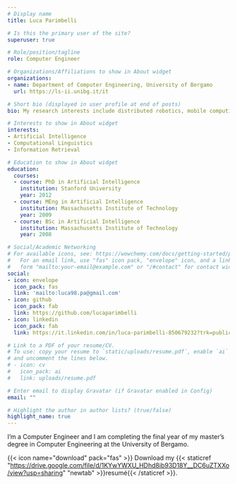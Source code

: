 ```yaml
---
# Display name
title: Luca Parimbelli

# Is this the primary user of the site?
superuser: true

# Role/position/tagline
role: Computer Engineer

# Organizations/Affiliations to show in About widget
organizations:
- name: Department of Computer Engineering, University of Bergamo
  url: https://ls-ii.unibg.it/it

# Short bio (displayed in user profile at end of posts)
bio: My research interests include distributed robotics, mobile computing and programmable matter.

# Interests to show in About widget
interests:
- Artificial Intelligence
- Computational Linguistics
- Information Retrieval

# Education to show in About widget
education:
  courses:
  - course: PhD in Artificial Intelligence
    institution: Stanford University
    year: 2012
  - course: MEng in Artificial Intelligence
    institution: Massachusetts Institute of Technology
    year: 2009
  - course: BSc in Artificial Intelligence
    institution: Massachusetts Institute of Technology
    year: 2008

# Social/Academic Networking
# For available icons, see: https://wowchemy.com/docs/getting-started/page-builder/#icons
#   For an email link, use "fas" icon pack, "envelope" icon, and a link in the
#   form "mailto:your-email@example.com" or "/#contact" for contact widget.
social:
- icon: envelope
  icon_pack: fas
  link: 'mailto:luca98.pa@gmail.com'
- icon: github
  icon_pack: fab
  link: https://github.com/lucaparimbelli
- icon: linkedin
  icon_pack: fab
  link: https://it.linkedin.com/in/luca-parimbelli-850679232?trk=public_profile_samename-profile

# Link to a PDF of your resume/CV.
# To use: copy your resume to `static/uploads/resume.pdf`, enable `ai` icons in `params.toml`, 
# and uncomment the lines below.
# - icon: cv
#   icon_pack: ai
#   link: uploads/resume.pdf

# Enter email to display Gravatar (if Gravatar enabled in Config)
email: ""

# Highlight the author in author lists? (true/false)
highlight_name: true
---
```


I’m a Computer Engineer and I am completing the final year of my master’s degree in Computer Engineering at the University of Bergamo.

{{< icon name="download" pack="fas" >}} Download my {{< staticref "https://drive.google.com/file/d/1KYwYWXU_HDhd8ib93D18Y__DC6uZTXXo/view?usp=sharing" "newtab" >}}resumé{{< /staticref >}}.
